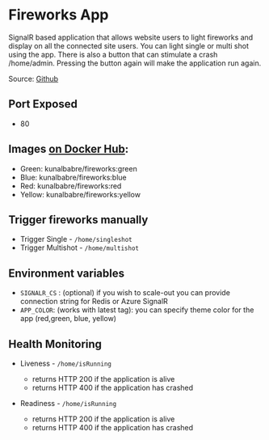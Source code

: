# Fireworks App
SignalR based application that allows website users to light fireworks and display on all the connected site users. You can light single or multi shot using the app. There is also a button that can stimulate a crash /home/admin. Pressing the button again will make the application run again.

Source: [Github](https://github.com/kunalbabre/fireworks)

## Port Exposed
* 80

## Images [on Docker Hub](https://hub.docker.com/r/kunalbabre/fireworks): 

* Green: kunalbabre/fireworks:green
* Blue: kunalbabre/fireworks:blue
* Red: kunalbabre/fireworks:red
* Yellow: kunalbabre/fireworks:yellow

## Trigger fireworks manually 

* Trigger Single - ```/home/singleshot```
* Trigger Multishot - ```/home/multishot```


## Environment  variables 
* ```SIGNALR_CS```  : (optional) if you wish to scale-out you can provide connection string for Redis or Azure SignalR
* ```APP_COLOR```:  (works with latest tag): you can specify theme color for the app (red,green, blue, yellow)

## Health Monitoring 

* Liveness - ```/home/isRunning```
    * returns HTTP 200 if the application is alive
    * returns HTTP 400 if the application has crashed

* Readiness  - ```/home/isRunning``` 
    * returns HTTP 200 if the application is alive
    * returns HTTP 400 if the application has crashed


